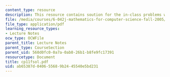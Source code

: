 ```yaml
---
content_type: resource
description: This resource contains soution for the in-class problems week 11, friday.
file: /media/courses/6-042j-mathematics-for-computer-science-fall-2005/ab65387d040655689b2445540e5bd231_cp11fsol.pdf
file_type: application/pdf
learning_resource_types:
- Lecture Notes
ocw_type: OCWFile
parent_title: Lecture Notes
parent_type: CourseSection
parent_uid: 560d0fc0-0a7a-0ab0-26b1-b8fe9fc17391
resourcetype: Document
title: cp11fsol.pdf
uid: ab65387d-0406-5568-9b24-45540e5bd231
---
```

